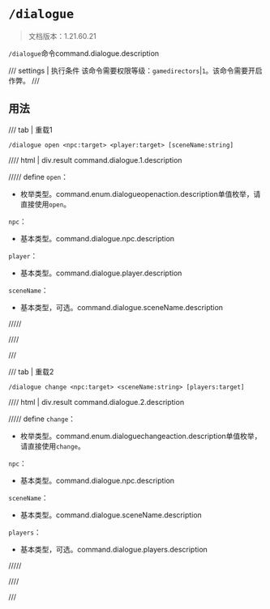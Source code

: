 # `/dialogue`

> 文档版本：1.21.60.21

`/dialogue`命令command.dialogue.description

/// settings | 执行条件
该命令需要权限等级：`gamedirectors`|`1`。该命令需要开启作弊。
///

## 用法

/// tab | 重载1
```mcfunction
/dialogue open <npc:target> <player:target> [sceneName:string]
```

//// html | div.result
command.dialogue.1.description

///// define
`open`：<!-- md:samp DialogueOpenAction -->

- 枚举类型。command.enum.dialogueopenaction.description单值枚举，请直接使用`open`。

`npc`：<!-- md:samp target -->

- 基本类型。command.dialogue.npc.description

`player`：<!-- md:samp target -->

- 基本类型。command.dialogue.player.description

`sceneName`：<!-- md:samp string -->

- 基本类型，可选。command.dialogue.sceneName.description


/////

////

///

/// tab | 重载2
```mcfunction
/dialogue change <npc:target> <sceneName:string> [players:target]
```

//// html | div.result
command.dialogue.2.description

///// define
`change`：<!-- md:samp DialogueChangeAction -->

- 枚举类型。command.enum.dialoguechangeaction.description单值枚举，请直接使用`change`。

`npc`：<!-- md:samp target -->

- 基本类型。command.dialogue.npc.description

`sceneName`：<!-- md:samp string -->

- 基本类型。command.dialogue.sceneName.description

`players`：<!-- md:samp target -->

- 基本类型，可选。command.dialogue.players.description


/////

////

///
